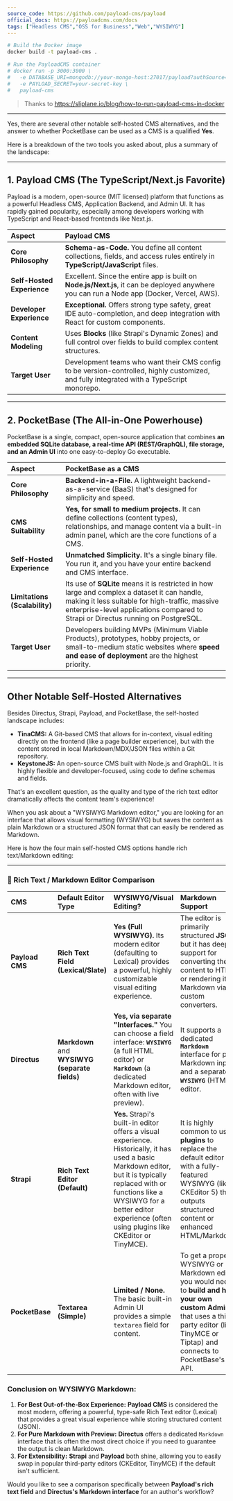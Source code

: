 ```yaml
---
source_code: https://github.com/payload-cms/payload
official_docs: https://payloadcms.com/docs
tags: ["Headless CMS","OSS for Business","Web","WYSIWYG"]
---
```



```sh
# Build the Docker image
docker build -t payload-cms .

# Run the PayloadCMS container 
# docker run -p 3000:3000 \
#   -e DATABASE_URI=mongodb://your-mongo-host:27017/payload?authSource=admin \
#   -e PAYLOAD_SECRET=your-secret-key \
#   payload-cms
```

> Thanks to https://sliplane.io/blog/how-to-run-payload-cms-in-docker

---

Yes, there are several other notable self-hosted CMS alternatives, and the answer to whether PocketBase can be used as a CMS is a qualified **Yes**.

Here is a breakdown of the two tools you asked about, plus a summary of the landscape:

---

## 1. Payload CMS (The TypeScript/Next.js Favorite)

Payload is a modern, open-source (MIT licensed) platform that functions as a powerful Headless CMS, Application Backend, and Admin UI. It has rapidly gained popularity, especially among developers working with TypeScript and React-based frontends like Next.js.

| Aspect | Payload CMS |
| :--- | :--- |
| **Core Philosophy** | **Schema-as-Code.** You define all content collections, fields, and access rules entirely in **TypeScript/JavaScript** files. |
| **Self-Hosted Experience** | Excellent. Since the entire app is built on **Node.js/Next.js**, it can be deployed anywhere you can run a Node app (Docker, Vercel, AWS). |
| **Developer Experience** | **Exceptional.** Offers strong type safety, great IDE auto-completion, and deep integration with React for custom components. |
| **Content Modeling** | Uses **Blocks** (like Strapi's Dynamic Zones) and full control over fields to build complex content structures. |
| **Target User** | Development teams who want their CMS config to be version-controlled, highly customized, and fully integrated with a TypeScript monorepo. |

---

## 2. PocketBase (The All-in-One Powerhouse)

PocketBase is a single, compact, open-source application that combines **an embedded SQLite database, a real-time API (REST/GraphQL), file storage, and an Admin UI** into one easy-to-deploy Go executable.

| Aspect | PocketBase as a CMS |
| :--- | :--- |
| **Core Philosophy** | **Backend-in-a-File.** A lightweight backend-as-a-service (BaaS) that's designed for simplicity and speed. |
| **CMS Suitability** | **Yes, for small to medium projects.** It can define collections (content types), relationships, and manage content via a built-in admin panel, which are the core functions of a CMS. |
| **Self-Hosted Experience** | **Unmatched Simplicity.** It's a single binary file. You run it, and you have your entire backend and CMS interface. |
| **Limitations (Scalability)** | Its use of **SQLite** means it is restricted in how large and complex a dataset it can handle, making it less suitable for high-traffic, massive enterprise-level applications compared to Strapi or Directus running on PostgreSQL. |
| **Target User** | Developers building MVPs (Minimum Viable Products), prototypes, hobby projects, or small-to-medium static websites where **speed and ease of deployment** are the highest priority. |

---

## Other Notable Self-Hosted Alternatives

Besides Directus, Strapi, Payload, and PocketBase, the self-hosted landscape includes:

* **TinaCMS:** A Git-based CMS that allows for in-context, visual editing directly on the frontend (like a page builder experience), but with the content stored in local Markdown/MDX/JSON files within a Git repository.
* **KeystoneJS:** An open-source CMS built with Node.js and GraphQL. It is highly flexible and developer-focused, using code to define schemas and fields.


That's an excellent question, as the quality and type of the rich text editor dramatically affects the content team's experience!

When you ask about a "WYSIWYG Markdown editor," you are looking for an interface that allows visual formatting (WYSIWYG) but saves the content as plain Markdown or a structured JSON format that can easily be rendered as Markdown.

Here is how the four main self-hosted CMS options handle rich text/Markdown editing:

---

### 📝 Rich Text / Markdown Editor Comparison

| CMS | Default Editor Type | WYSIWYG/Visual Editing? | Markdown Support |
| :--- | :--- | :--- | :--- |
| **Payload CMS** | **Rich Text Field (Lexical/Slate)** | **Yes (Full WYSIWYG).** Its modern editor (defaulting to Lexical) provides a powerful, highly customizable visual editing experience. | The editor is primarily structured **JSON**, but it has deep support for converting the content to HTML, or rendering it to Markdown via custom converters. |
| **Directus** | **Markdown** and **WYSIWYG (separate fields)** | **Yes, via separate "Interfaces."** You can choose a field interface: **`WYSIWYG`** (a full HTML editor) or **`Markdown`** (a dedicated Markdown editor, often with live preview). | It supports a dedicated **`Markdown`** interface for pure Markdown input and a separate **`WYSIWYG`** (HTML) editor. |
| **Strapi** | **Rich Text Editor (Default)** | **Yes.** Strapi's built-in editor offers a visual experience. Historically, it has used a basic Markdown editor, but it is typically replaced with or functions like a WYSIWYG for a better editor experience (often using plugins like CKEditor or TinyMCE). | It is highly common to use **plugins** to replace the default editor with a fully-featured WYSIWYG (like CKEditor 5) that outputs structured content or enhanced HTML/Markdown. |
| **PocketBase** | **Textarea (Simple)** | **Limited / None.** The basic built-in Admin UI provides a simple `textarea` field for content. | To get a proper WYSIWYG or Markdown editor, you would need to **build and host your own custom Admin UI** that uses a third-party editor (like TinyMCE or Tiptap) and connects to PocketBase's API. |

### Conclusion on WYSIWYG Markdown:

1.  **For Best Out-of-the-Box Experience:** **Payload CMS** is considered the most modern, offering a powerful, type-safe Rich Text editor (Lexical) that provides a great visual experience while storing structured content (JSON).
2.  **For Pure Markdown with Preview:** **Directus** offers a dedicated `Markdown` interface that is often the most direct choice if you need to guarantee the output is clean Markdown.
3.  **For Extensibility:** **Strapi** and **Payload** both shine, allowing you to easily swap in popular third-party editors (CKEditor, TinyMCE) if the default isn't sufficient.

Would you like to see a comparison specifically between **Payload's rich text field** and **Directus's Markdown interface** for an author's workflow?